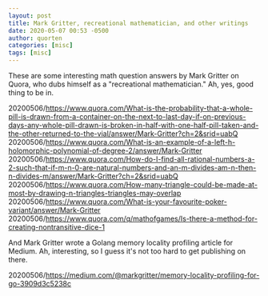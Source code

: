 ```yaml
---
layout: post
title: Mark Gritter, recreational mathematician, and other writings
date: 2020-05-07 00:53 -0500
author: quorten
categories: [misc]
tags: [misc]
---
```


These are some interesting math question answers by Mark Gritter on
Quora, who dubs himself as a "recreational mathematician."  Ah, yes,
good thing to be in.

20200506/https://www.quora.com/What-is-the-probability-that-a-whole-pill-is-drawn-from-a-container-on-the-next-to-last-day-if-on-previous-days-any-whole-pill-drawn-is-broken-in-half-with-one-half-pill-taken-and-the-other-returned-to-the-vial/answer/Mark-Gritter?ch=2&srid=uabQ  
20200506/https://www.quora.com/What-is-an-example-of-a-left-h-holomorphic-polynomial-of-degree-2/answer/Mark-Gritter  
20200506/https://www.quora.com/How-do-I-find-all-rational-numbers-a-2-such-that-if-m-n-0-are-natural-numbers-and-an-m-divides-am-n-then-n-divides-m/answer/Mark-Gritter?ch=2&srid=uabQ  
20200506/https://www.quora.com/How-many-triangle-could-be-made-at-most-by-drawing-n-triangles-triangles-may-overlap  
20200506/https://www.quora.com/What-is-your-favourite-poker-variant/answer/Mark-Gritter  
20200506/https://www.quora.com/q/mathofgames/Is-there-a-method-for-creating-nontransitive-dice-1

And Mark Gritter wrote a Golang memory locality profiling article for
Medium.  Ah, interesting, so I guess it's not too hard to get
publishing on there.

20200506/https://medium.com/@markgritter/memory-locality-profiling-for-go-3909d3c5238c
